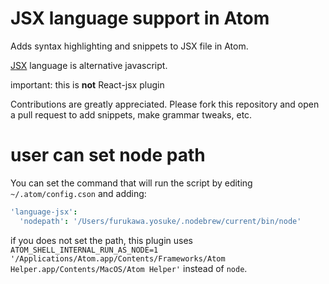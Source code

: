 # JSX language support in Atom

Adds syntax highlighting and snippets to JSX file in Atom.

[JSX](http://jsx.github.io/) language is alternative javascript.

important: this is **not** React-jsx plugin

Contributions are greatly appreciated. Please fork this repository and open a
pull request to add snippets, make grammar tweaks, etc.

# user can set node path

You can set the command that will run the script by editing `~/.atom/config.cson`
and adding:

```cson
'language-jsx':
  'nodepath': '/Users/furukawa.yosuke/.nodebrew/current/bin/node'
```

if you does not set the path, this plugin uses `ATOM_SHELL_INTERNAL_RUN_AS_NODE=1 '/Applications/Atom.app/Contents/Frameworks/Atom Helper.app/Contents/MacOS/Atom Helper'` instead of `node`.
